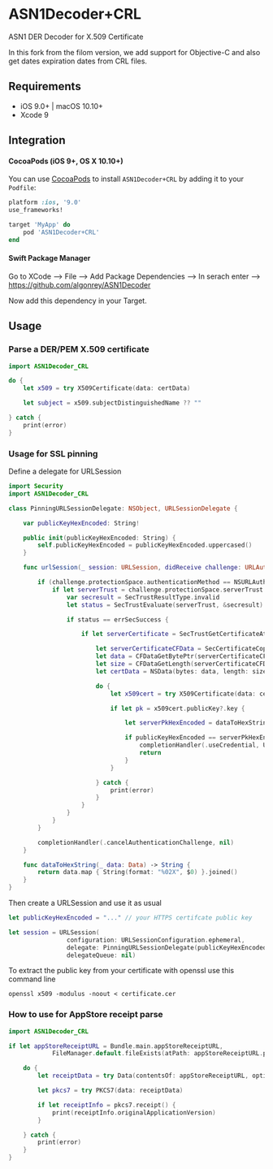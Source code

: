 # ASN1Decoder+CRL
ASN1 DER Decoder for X.509 Certificate

In this fork from the filom version, we add support for Objective-C and also get dates expiration dates from CRL files.

## Requirements

- iOS 9.0+ | macOS 10.10+
- Xcode 9

## Integration

#### CocoaPods (iOS 9+, OS X 10.10+)

You can use [CocoaPods](http://cocoapods.org/) to install `ASN1Decoder+CRL` by adding it to your `Podfile`:

```ruby
platform :ios, '9.0'
use_frameworks!

target 'MyApp' do
	pod 'ASN1Decoder+CRL'
end
```

#### Swift Package Manager

Go to XCode --> File --> Add Package Dependencies --> In serach enter --> https://github.com/algonrey/ASN1Decoder

Now add this dependency in your Target.

## Usage

### Parse a DER/PEM X.509 certificate

``` swift
import ASN1Decoder_CRL

do {
    let x509 = try X509Certificate(data: certData)

    let subject = x509.subjectDistinguishedName ?? ""

} catch {
    print(error)
}
```



### Usage for SSL pinning

Define a delegate for URLSession

``` swift
import Security
import ASN1Decoder_CRL

class PinningURLSessionDelegate: NSObject, URLSessionDelegate {

    var publicKeyHexEncoded: String!

    public init(publicKeyHexEncoded: String) {
        self.publicKeyHexEncoded = publicKeyHexEncoded.uppercased()
    }

    func urlSession(_ session: URLSession, didReceive challenge: URLAuthenticationChallenge, completionHandler: @escaping (URLSession.AuthChallengeDisposition, URLCredential?) -> Swift.Void) {

        if (challenge.protectionSpace.authenticationMethod == NSURLAuthenticationMethodServerTrust) {
            if let serverTrust = challenge.protectionSpace.serverTrust {
                var secresult = SecTrustResultType.invalid
                let status = SecTrustEvaluate(serverTrust, &secresult)

                if status == errSecSuccess {

                    if let serverCertificate = SecTrustGetCertificateAtIndex(serverTrust, 0) {

                        let serverCertificateCFData = SecCertificateCopyData(serverCertificate)
                        let data = CFDataGetBytePtr(serverCertificateCFData)
                        let size = CFDataGetLength(serverCertificateCFData)
                        let certData = NSData(bytes: data, length: size)

                        do {
                            let x509cert = try X509Certificate(data: certData as Data)

                            if let pk = x509cert.publicKey?.key {

                                let serverPkHexEncoded = dataToHexString(pk)

                                if publicKeyHexEncoded == serverPkHexEncoded {
                                    completionHandler(.useCredential, URLCredential(trust:serverTrust))
                                    return
                                }
                            }

                        } catch {
                            print(error)
                        }
                    }
                }
            }
        }

        completionHandler(.cancelAuthenticationChallenge, nil)
    }

    func dataToHexString(_ data: Data) -> String {
        return data.map { String(format: "%02X", $0) }.joined()
    }
}
```


Then create a URLSession and use it as usual

``` swift
let publicKeyHexEncoded = "..." // your HTTPS certifcate public key

let session = URLSession(
                configuration: URLSessionConfiguration.ephemeral,
                delegate: PinningURLSessionDelegate(publicKeyHexEncoded: publicKeyHexEncoded),
                delegateQueue: nil)
```


To extract the public key from your certificate with openssl use this command line

```
openssl x509 -modulus -noout < certificate.cer
```


### How to use for AppStore receipt parse

``` swift
import ASN1Decoder_CRL

if let appStoreReceiptURL = Bundle.main.appStoreReceiptURL,
            FileManager.default.fileExists(atPath: appStoreReceiptURL.path) {

    do {
        let receiptData = try Data(contentsOf: appStoreReceiptURL, options: .alwaysMapped)

        let pkcs7 = try PKCS7(data: receiptData)

        if let receiptInfo = pkcs7.receipt() {
            print(receiptInfo.originalApplicationVersion)
        }

    } catch {
        print(error)
    }
}
```
